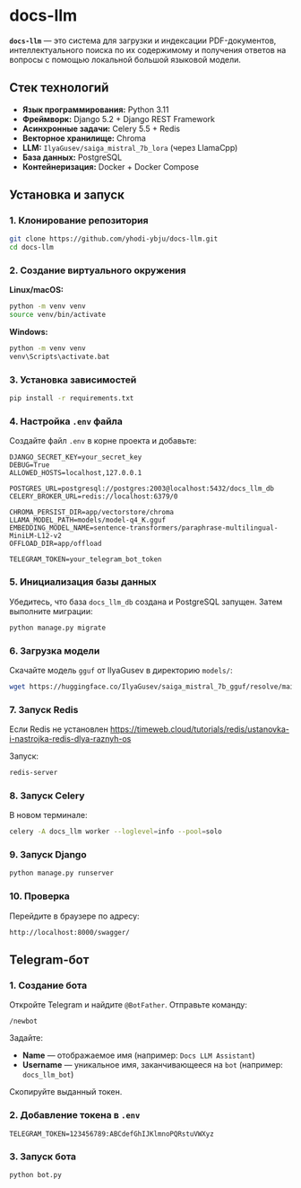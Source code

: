 # docs-llm

**`docs-llm`** — это система для загрузки и индексации PDF-документов, интеллектуального поиска по их содержимому и получения ответов на вопросы с помощью локальной большой языковой модели.

## Стек технологий

* **Язык программирования:** Python 3.11
* **Фреймворк:** Django 5.2 + Django REST Framework
* **Асинхронные задачи:** Celery 5.5 + Redis
* **Векторное хранилище:** Chroma
* **LLM:** `IlyaGusev/saiga_mistral_7b_lora` (через LlamaCpp)
* **База данных:** PostgreSQL
* **Контейнеризация:** Docker + Docker Compose

## Установка и запуск

### 1. Клонирование репозитория

```bash
git clone https://github.com/yhodi-ybju/docs-llm.git
cd docs-llm
```

### 2. Создание виртуального окружения

**Linux/macOS:**

```bash
python -m venv venv
source venv/bin/activate
```

**Windows:**

```bash
python -m venv venv
venv\Scripts\activate.bat
```

### 3. Установка зависимостей

```bash
pip install -r requirements.txt
```

### 4. Настройка `.env` файла

Создайте файл `.env` в корне проекта и добавьте:

```
DJANGO_SECRET_KEY=your_secret_key
DEBUG=True
ALLOWED_HOSTS=localhost,127.0.0.1

POSTGRES_URL=postgresql://postgres:2003@localhost:5432/docs_llm_db
CELERY_BROKER_URL=redis://localhost:6379/0

CHROMA_PERSIST_DIR=app/vectorstore/chroma
LLAMA_MODEL_PATH=models/model-q4_K.gguf
EMBEDDING_MODEL_NAME=sentence-transformers/paraphrase-multilingual-MiniLM-L12-v2
OFFLOAD_DIR=app/offload

TELEGRAM_TOKEN=your_telegram_bot_token
```

### 5. Инициализация базы данных

Убедитесь, что база `docs_llm_db` создана и PostgreSQL запущен. Затем выполните миграции:

```bash
python manage.py migrate
```

### 6. Загрузка модели

Скачайте модель `gguf` от IlyaGusev в директорию `models/`:

```bash
wget https://huggingface.co/IlyaGusev/saiga_mistral_7b_gguf/resolve/main/model-q4_K.gguf -P models/
```

### 7. Запуск Redis

Если Redis не установлен https://timeweb.cloud/tutorials/redis/ustanovka-i-nastrojka-redis-dlya-raznyh-os

Запуск:

```bash
redis-server
```

### 8. Запуск Celery

В новом терминале:

```bash
celery -A docs_llm worker --loglevel=info --pool=solo
```

### 9. Запуск Django

```bash
python manage.py runserver
```

### 10. Проверка

Перейдите в браузере по адресу:

```
http://localhost:8000/swagger/
```

## Telegram-бот

### 1. Создание бота

Откройте Telegram и найдите `@BotFather`. Отправьте команду:

```
/newbot
```

Задайте:

* **Name** — отображаемое имя (например: `Docs LLM Assistant`)
* **Username** — уникальное имя, заканчивающееся на `bot` (например: `docs_llm_bot`)

Скопируйте выданный токен.

### 2. Добавление токена в `.env`

```
TELEGRAM_TOKEN=123456789:ABCdefGhIJKlmnoPQRstuVWXyz
```

### 3. Запуск бота

```bash
python bot.py
```
